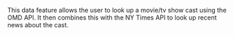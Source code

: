 This data feature allows the user to look up a movie/tv show cast using the OMD API. It then combines this with the NY Times API to look up recent news about the cast.
